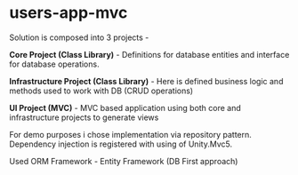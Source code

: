 # users-app-mvc

Solution is composed into 3 projects - 

**Core Project (Class Library)**  - Definitions for database entities and interface for database operations.

**Infrastructure Project (Class Library)** - Here is defined business logic and methods used to work with DB (CRUD operations)

**UI Project (MVC)** - MVC based application using both core and infrastructure projects to generate views

For demo purposes i chose implementation via repository pattern. Dependency injection is registered with using of Unity.Mvc5. 

Used ORM Framework - Entity Framework (DB First approach)
